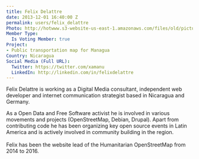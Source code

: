 ```yaml
---
title: Felix Delattre
date: 2013-12-01 16:40:00 Z
permalink: users/felix_delattre
Photo: http://hotwww.s3-website-us-east-1.amazonaws.com/files/old/pictures/picture-72-1435074751.jpg
Member Type:
  Is Voting Member: true
Project:
- Public transportation map for Managua
Country: Nicaragua
Social Media (Full URL):
  Twitter: https://twitter.com/xamanu
  LinkedIn: http://linkedin.com/in/felixdelattre
---
```


<p>Felix Delattre is working as a Digital Media consultant, independent web developer and internet communication strategist based in Nicaragua and Germany.</p><p>As a Open Data and Free Software activist he is involved in various movements and projects (OpenStreetMap, Debian, Drupal). Apart from contributing code he has been organizing key open source events in Latin America and is actively involved in community building in the region.<br><br>Felix has been the website lead of the Humanitarian OpenStreetMap from 2014 to 2016.</p>
